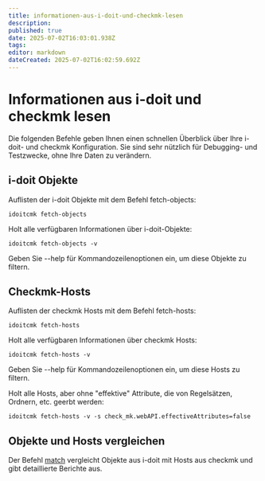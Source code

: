 ```yaml
---
title: informationen-aus-i-doit-und-checkmk-lesen
description: 
published: true
date: 2025-07-02T16:03:01.938Z
tags: 
editor: markdown
dateCreated: 2025-07-02T16:02:59.692Z
---
```


# Informationen aus i-doit und checkmk lesen

Die folgenden Befehle geben Ihnen einen schnellen Überblick über Ihre i-doit- und checkmk Konfiguration. Sie sind sehr nützlich für Debugging- und Testzwecke, ohne Ihre Daten zu verändern.

## i-doit Objekte

Auflisten der i-doit Objekte mit dem Befehl fetch-objects:

```shell
idoitcmk fetch-objects
```

Holt alle verfügbaren Informationen über i-doit-Objekte:

```shell
idoitcmk fetch-objects -v
```

Geben Sie --help für Kommandozeilenoptionen ein, um diese Objekte zu filtern.

## Checkmk-Hosts

Auflisten der checkmk Hosts mit dem Befehl fetch-hosts:

```shell
idoitcmk fetch-hosts
```

Holt alle verfügbaren Informationen über checkmk Hosts:

```shell
idoitcmk fetch-hosts -v
```

Geben Sie --help für Kommandozeilenoptionen ein, um diese Hosts zu filtern.

Holt alle Hosts, aber ohne "effektive" Attribute, die von Regelsätzen, Ordnern, etc. geerbt werden:

```shell
idoitcmk fetch-hosts -v -s check_mk.webAPI.effectiveAttributes=false
```

## Objekte und Hosts vergleichen

Der Befehl [match](./abgleich-von-objekten-aus-i-doit-mit-hosts-aus-checkmk.md) vergleicht Objekte aus i-doit mit Hosts aus checkmk und gibt detaillierte Berichte aus.
